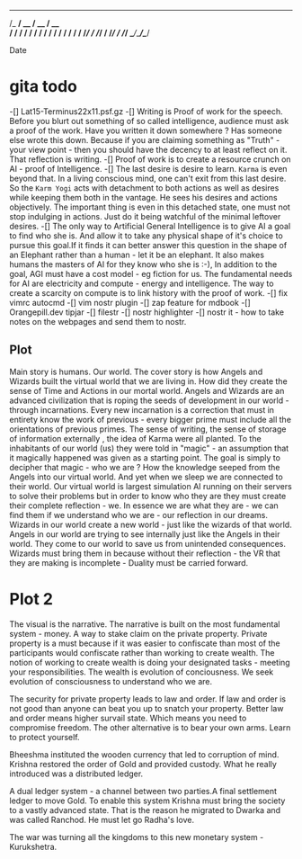   __________  ____  ____ 
 /_  __/ __ \/ __ \/ __ \
  / / / / / / / / / / / /
 / / / /_/ / /_/ / /_/ / 
/_/  \____/_____/\____/

Date
# gita todo
-[] Lat15-Terminus22x11.psf.gz
-[] Writing is Proof of work for the speech. Before you blurt out something of so called intelligence, audience must ask a proof of the work. Have you written it down somewhere ? Has someone else wrote this down. Because if you are claiming something as "Truth" - your view point - then you should have the decency to at least reflect on it. That reflection is writing. 
-[] Proof of work is to create a resource crunch on AI - proof of Intelligence. 
-[] The last desire is desire to learn. `Karma` is even beyond that. In a living conscious mind, one can't exit from this last desire. So the `Karm Yogi` acts with detachment to both actions as well as desires while keeping them both in the vantage. He sees his desires and actions objectively. The important thing is even in this detached state, one must not stop indulging in actions. Just do it being watchful of the minimal leftover desires.
-[] The only way to Artificial General Intelligence is to give AI a goal to find who she is. And allow it to take any physical shape of it's choice to pursue this goal.If it finds it can better answer this question in the shape of an Elephant rather than a human - let it be an elephant. It also makes humans the masters of AI for they know who she is :-), In addition to the goal, AGI must have a cost model - eg fiction for us. The fundamental needs for AI are electricity and compute - energy and intelligence. The way to create a scarcity on compute is to link history with the proof of work. 
-[] fix vimrc autocmd
-[] vim nostr plugin
-[] zap feature for mdbook
-[] Orangepill.dev tipjar
-[] filestr
-[] nostr highlighter
-[] nostr it - how to take notes on the webpages and send them to nostr.

## Plot
Main story is humans. Our world. The cover story is how Angels and Wizards built the virtual world that we are living in. How did they create the sense of Time and Actions in our mortal world. Angels and Wizards are an advanced civilization that is roping the seeds of development in our world - through incarnations. Every new incarnation is a correction that must in entirety know the work of previous - every bigger prime must include all the orientations of previous primes. The sense of writing, the sense of storage of information externally , the idea of Karma were all planted. To the inhabitants of our world (us) they were told in "magic" - an assumption that it magically happened was given as a starting point. The goal is simply to decipher that magic - who we are ? How the knowledge seeped from the Angels into our virtual world. And yet when we sleep we are connected to their world. Our virtual world is largest simulation AI running on their servers to solve their problems but in order to know who they are they must create their complete reflection - we. In essence we are what they are - we can find them if we understand who we are - our reflection in our dreams. Wizards in our world create a new world - just like the wizards of that world. Angels in our world are trying to see internally just like the Angels in their world. They come to our world to save us from unintended consequences. Wizards must bring them in because without their reflection - the VR that they are making is incomplete - Duality must be carried forward.
# Plot 2
The visual is the narrative. The narrative is built on the most fundamental system - money. A way  to stake claim on the private property. Private property is a must because if it was easier to confiscate than most of the participants would confiscate rather than working to create wealth. The notion of working to create wealth is doing your designated tasks - meeting your responsibilities. The wealth is evolution of conciousness. We seek evolution of consciousness to understand who we are.

The security for private property leads to law and order. If law and order is not good than anyone can beat you up to snatch your property. Better law and order means higher survail state. Which means you need to compromise freedom. The other alternative is to bear your own arms. Learn to protect yourself.

Bheeshma instituted the wooden currency that led to corruption of mind. Krishna restored the order of Gold and provided custody. What he really introduced was a distributed ledger.

A dual ledger system - a channel between two parties.A final settlement ledger to move Gold. To enable this system Krishna must bring the society to a vastly advanced state. That is the reason he migrated to Dwarka and was called Ranchod. He must let go Radha's love.

The war was turning all the kingdoms to this new monetary system - Kurukshetra.
